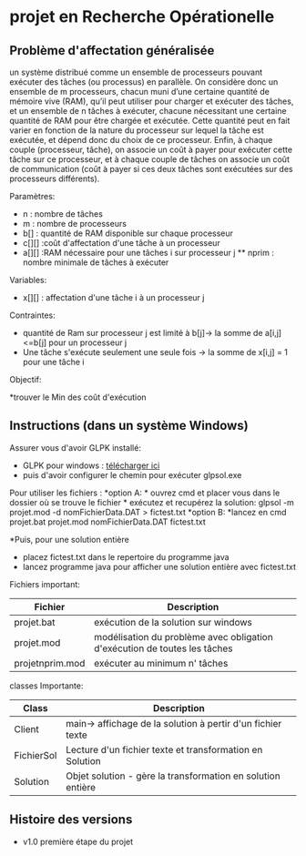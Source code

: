 projet en Recherche Opérationelle
=================================

Problème d'affectation généralisée
----------------------------------
un système distribué comme un ensemble de processeurs
pouvant exécuter des tâches (ou processus) en parallèle. On considère donc un ensemble de m
processeurs, chacun muni d’une certaine quantité de mémoire vive (RAM), qu’il peut utiliser
pour charger et exécuter des tâches, et un ensemble de n tâches à exécuter, chacune nécessitant
une certaine quantité de RAM pour être chargée et exécutée. Cette quantité peut en fait varier
en fonction de la nature du processeur sur lequel la tâche est exécutée, et dépend donc du choix
de ce processeur.
Enfin, à chaque couple (processeur, tâche), on associe un coût à payer pour exécuter cette
tâche sur ce processeur, et à chaque couple de tâches on associe un coût de communication (coût
à payer si ces deux tâches sont exécutées sur des processeurs différents).

Paramètres:

 * n : nombre de tâches
 * m : nombre de processeurs
 * b[] : quantité de RAM disponible sur chaque processeur
 * c[][] :coût d'affectation d'une tâche à un processeur
 * a[][] :RAM nécessaire pour une tâches i sur processeur j
 ** nprim : nombre minimale de tâches à exécuter
 
Variables:

 * x[][] : affectation d'une tâche i à un processeur j
 
Contraintes:

 * quantité de Ram sur processeur j est limité à b[j]-> la somme de a[i,j]<=b[j] pour un processeur j
 * Une tâche s'exécute seulement une seule fois -> la somme de x[i,j] = 1 pour une tâche i
 
 Objectif:
 
 *trouver le Min des coût d'exécution


 

Instructions (dans un système Windows)
------------

Assurer vous d'avoir GLPK installé:

 * GLPK pour windows : <a href="http://winglpk.sourceforge.net/">télécharger ici</a>
 * puis d'avoir configurer le chemin pour exécuter glpsol.exe 

Pour utiliser les fichiers :
*option A:
	 * ouvrez cmd et placer vous dans le dossier où se trouve le fichier
	 * exécutez et recupérez la solution: glpsol -m projet.mod -d nomFichierData.DAT > fictest.txt
*option B:
	*lancez en cmd projet.bat projet.mod nomFichierData.DAT fictest.txt
	
*Puis, pour une solution entière
 * placez fictest.txt dans le repertoire du programme java
 * lancez programme java pour afficher une solution entière avec fictest.txt


Fichiers important:

| Fichier | Description |
| ---- | ----------- |
| projet.bat | exécution de la solution sur windows |
| projet.mod | modélisation du problème avec obligation d'exécution de toutes les tâches |
| projetnprim.mod | exécuter au minimum n' tâches |


classes Importante:

| Class | Description |
| ----- | ----------- |
| Client | main-> affichage de la solution à pertir d'un fichier texte|
| FichierSol | Lecture d'un fichier texte et transformation en Solution |
| Solution | Objet solution - gère la transformation en solution entière |



Histoire des versions
---------------

 * v1.0 première étape du projet


